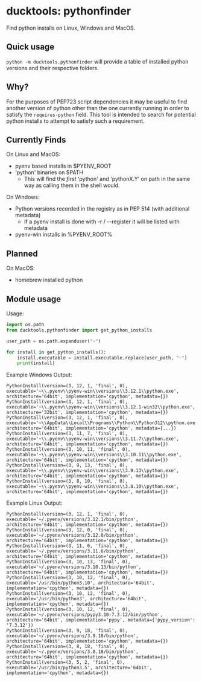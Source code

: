 # ducktools: pythonfinder #

Find python installs on Linux, Windows and MacOS.

## Quick usage ##

`python -m ducktools.pythonfinder` will provide a table of installed python versions 
and their respective folders.

## Why? ##

For the purposes of PEP723 script dependencies it may be useful to find another version
of python other than the one currently running in order to satisfy the `requires-python`
field. This tool is intended to search for potential python installs to attempt to
satisfy such a requirement.

## Currently Finds ##

On Linux and MacOS:
* pyenv based installs in $PYENV_ROOT
* 'python' binaries on $PATH
  * This will find the *first* 'python' and 'pythonX.Y' on path in the same way
    as calling them in the shell would.

On Windows:
* Python versions recorded in the registry as in PEP 514 (with additional metadata)
  * If a pyenv install is done with -r / --register it will be listed with metadata
* pyenv-win installs in %PYENV_ROOT%

## Planned ##

On MacOS:
* homebrew installed python

## Module usage ##

Usage:

```python
import os.path
from ducktools.pythonfinder import get_python_installs

user_path = os.path.expanduser("~")

for install in get_python_installs():
    install.executable = install.executable.replace(user_path, "~")
    print(install)
```

Example Windows Output:

```
PythonInstall(version=(3, 12, 1, 'final', 0), executable='~\\.pyenv\\pyenv-win\\versions\\3.12.1\\python.exe', architecture='64bit', implementation='cpython', metadata={})
PythonInstall(version=(3, 12, 1, 'final', 0), executable='~\\.pyenv\\pyenv-win\\versions\\3.12.1-win32\\python.exe', architecture='32bit', implementation='cpython', metadata={})
PythonInstall(version=(3, 12, 1, 'final', 0), executable='~\\AppData\\Local\\Programs\\Python\\Python312\\python.exe', architecture='64bit', implementation='cpython', metadata={...})
PythonInstall(version=(3, 11, 7, 'final', 0), executable='~\\.pyenv\\pyenv-win\\versions\\3.11.7\\python.exe', architecture='64bit', implementation='cpython', metadata={})
PythonInstall(version=(3, 10, 11, 'final', 0), executable='~\\.pyenv\\pyenv-win\\versions\\3.10.11\\python.exe', architecture='64bit', implementation='cpython', metadata={})
PythonInstall(version=(3, 9, 13, 'final', 0), executable='~\\.pyenv\\pyenv-win\\versions\\3.9.13\\python.exe', architecture='64bit', implementation='cpython', metadata={})
PythonInstall(version=(3, 8, 10, 'final', 0), executable='~\\.pyenv\\pyenv-win\\versions\\3.8.10\\python.exe', architecture='64bit', implementation='cpython', metadata={})
```

Example Linux Output:

```
PythonInstall(version=(3, 12, 1, 'final', 0), executable='~/.pyenv/versions/3.12.1/bin/python', architecture='64bit', implementation='cpython', metadata={})
PythonInstall(version=(3, 12, 0, 'final', 0), executable='~/.pyenv/versions/3.12.0/bin/python', architecture='64bit', implementation='cpython', metadata={})
PythonInstall(version=(3, 11, 6, 'final', 0), executable='~/.pyenv/versions/3.11.6/bin/python', architecture='64bit', implementation='cpython', metadata={})
PythonInstall(version=(3, 10, 13, 'final', 0), executable='~/.pyenv/versions/3.10.13/bin/python', architecture='64bit', implementation='cpython', metadata={})
PythonInstall(version=(3, 10, 12, 'final', 0), executable='/usr/bin/python3.10', architecture='64bit', implementation='cpython', metadata={})
PythonInstall(version=(3, 10, 12, 'final', 0), executable='/usr/bin/python3', architecture='64bit', implementation='cpython', metadata={})
PythonInstall(version=(3, 10, 12, 'final', 0), executable='~/.pyenv/versions/pypy3.10-7.3.12/bin/python', architecture='64bit', implementation='pypy', metadata={'pypy_version': '7.3.12'})
PythonInstall(version=(3, 9, 18, 'final', 0), executable='~/.pyenv/versions/3.9.18/bin/python', architecture='64bit', implementation='cpython', metadata={})
PythonInstall(version=(3, 8, 18, 'final', 0), executable='~/.pyenv/versions/3.8.18/bin/python', architecture='64bit', implementation='cpython', metadata={})
PythonInstall(version=(3, 5, 2, 'final', 0), executable='/usr/bin/python3.5', architecture='64bit', implementation='cpython', metadata={})
```
